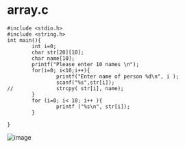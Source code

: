 # array.c
```
#include <stdio.h>
#include <string.h>
int main(){
        int i=0;
        char str[20][10];
        char name[10];
        printf("Please enter 10 names \n");
        for(i=0; i<10;i++){
                printf("Enter name of person %d\n", i );
                scanf("%s",str[i]);
//              strcpy( str[i], name);
        }
        for (i=0; i< 10; i++ ){
                printf ("%s\n", str[i]);
        }

}
```
![image](https://user-images.githubusercontent.com/132048421/235104111-88a34d56-a5b1-4d3b-826f-ed3c6fb98fd6.png)
